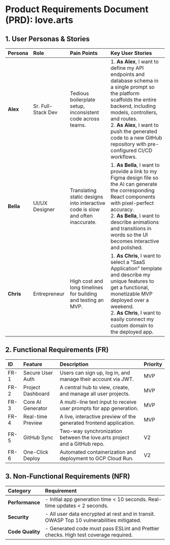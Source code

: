 # Product Requirements Document (PRD): love.arts

## 1. User Personas & Stories

| Persona | Role | Pain Points | Key User Stories |
| :--- | :--- | :--- | :--- |
| **Alex** | Sr. Full-Stack Dev | Tedious boilerplate setup, inconsistent code across teams. | 1. **As Alex**, I want to define my API endpoints and database schema in a single prompt so the platform scaffolds the entire backend, including models, controllers, and routes. <br> 2. **As Alex**, I want to push the generated code to a new GitHub repository with pre-configured CI/CD workflows. |
| **Bella** | UI/UX Designer | Translating static designs into interactive code is slow and often inaccurate. | 1. **As Bella**, I want to provide a link to my Figma design file so the AI can generate the corresponding React components with pixel-perfect accuracy. <br> 2. **As Bella**, I want to describe animations and transitions in words so the UI becomes interactive and polished. |
| **Chris**| Entrepreneur | High cost and long timelines for building and testing an MVP. | 1. **As Chris**, I want to select a "SaaS Application" template and describe my unique features to get a functional, monetizable MVP deployed over a weekend. <br> 2. **As Chris**, I want to easily connect my custom domain to the deployed app. |

## 2. Functional Requirements (FR)

| ID | Feature | Description | Priority |
| :--- | :--- | :--- | :--- |
| FR-1 | Secure User Auth | Users can sign up, log in, and manage their account via JWT. | MVP |
| FR-2 | Project Dashboard | A central hub to view, create, and manage all user projects. | MVP |
| FR-3 | Core AI Generator | A multi-line text input to receive user prompts for app generation. | MVP |
| FR-4 | Real-time Preview | A live, interactive preview of the generated frontend application. | MVP |
| FR-5 | GitHub Sync | Two-way synchronization between the love.arts project and a GitHub repo. | V2 |
| FR-6 | One-Click Deploy | Automated containerization and deployment to GCP Cloud Run. | V2 |

## 3. Non-Functional Requirements (NFR)

| Category | Requirement |
| :--- | :--- |
| **Performance** | - Initial app generation time < 10 seconds. Real-time updates < 2 seconds. |
| **Security** | - All user data encrypted at rest and in transit. OWASP Top 10 vulnerabilities mitigated. |
| **Code Quality** | - Generated code must pass ESLint and Prettier checks. High test coverage required. |